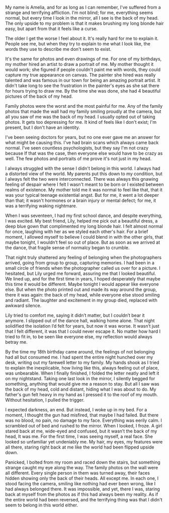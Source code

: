 My name is Amelia, and for as long as I can remember, I've suffered from a strange and terrifying affliction. I'm not blind; for me, everything seems normal, but every time I look in the mirror, all I see is the back of my head. The only upside to my problem is that it makes brushing my long blonde hair easy, but apart from that it feels like a curse. 

The older I get the worse I feel about it. It's really hard for me to explain it. People see me, but when they try to explain to me what I look like, the words they use to describe me don't seem to exist. 

It's the same for photos and even drawings of me. For one of my birthdays, my mother hired an artist to draw a portrait of me. My mother thought it would work; she figured if people couldn't paint me with words, they could capture my true appearance on canvas. The painter she hired was really talented and was famous in our town for being an amazing portrait artist. It didn't take long to see the frustration in the painter's eyes as she sat there for hours trying to draw me. By the time she was done, she had 4 beautiful pictures of the back of my head. 

Family photos were the worst and the most painful for me. Any of the family photos that made the wall had my family smiling proudly at the camera, but all you saw of me was the back of my head. I usually opted out of taking photos. It gets too depressing for me. It kind of feels like I don't exist; I'm present, but I don't have an identity. 

I've been seeing doctors for years, but no one ever gave me an answer for what might be causing this. I've had brain scans which always came back normal. I've seen countless psychologists, but they say I'm not crazy because If that was the case, then everyone else would have to be crazy as well. The few photos and portraits of me prove it's not just in my head.  

I always struggled with the sense I didn't belong in this world. I always had a distorted view of the world. My parents put this down to my condition, but I always felt the two were interconnected. There was always this gnawing feeling of despair where I felt I wasn't meant to be born or I existed between realms of existence. My mother told me it was normal to feel like that, that it was your typical teenage existential angst. But for me, it went a lot deeper than that; it wasn't hormones or a brain injury or mental defect; for me, it was a terrifying waking nightmare. 

When I was seventeen, I had my first school dance, and despite everything, I was excited. My best friend, Lily, helped me pick out a beautiful dress, a deep blue gown that complimented my long blonde hair. I felt almost normal for once, laughing with her as we styled each other's hair. For a brief moment, I allowed myself to believe I could blend in with the other girls, that maybe tonight, I wouldn’t feel so out of place. But as soon as we arrived at the dance, that fragile sense of normalcy began to crumble. 

That night truly shattered any feeling of belonging when the photographers arrived, going from group to group, capturing memories. I had been in a small circle of friends when the photographer called us over for a picture. I hesitated, but Lily urged me forward, assuring me that I looked beautiful. We lined up, and for the first time in years, I hoped desperately that maybe this time it would be different. Maybe tonight I would appear like everyone else. But when the photo printed out and made its way around the group, there it was again: the back of my head, while everyone else stood smiling and radiant. The laughter and excitement in my group died, replaced with awkward silence.

Lily tried to comfort me, saying it didn’t matter, but I couldn’t bear it anymore. I slipped out of the dance hall, walking home alone. That night solidified the isolation I’d felt for years, but now it was worse. It wasn’t just that I felt different, it was that I could never escape it. No matter how hard I tried to fit in, to be seen like everyone else, my reflection would always betray me.

By the time my 18th birthday came around, the feelings of not belonging had all but consumed me. I had spent the entire night hunched over my desk, writing out my farewell letter to my family. My hands shook as I tried to explain the inexplicable, how living like this, always feeling out of place, was unbearable. When I finally finished, I folded the letter neatly and left it on my nightstand. Taking one last look in the mirror, I silently begged for something, anything that would give me a reason to stay. But all I saw was the back of my head, cold and distant, hiding what I was about to do. My father's gun felt heavy in my hand as I pressed it to the roof of my mouth. Without hesitation, I pulled the trigger.

I expected darkness, an end. But instead, I woke up in my bed. For a moment, I thought the gun had misfired, that maybe I had failed. But there was no blood, no pain, no damage to my face. Everything was eerily calm. I scrambled out of bed and rushed to the mirror. When I looked, I froze. A girl stared back at me, wide-eyed and confused, but it wasn’t the back of my head, It was me. For the first time, I was seeing myself, a real face. She looked so unfamiliar yet undeniably me. My hair, my eyes, my features were all there, staring right back at me like the world had been flipped upside down.

Panicked, I bolted from my room and raced down the stairs, but something strange caught my eye along the way. The family photos on the wall were all different. Every single person in them was turned away, their faces hidden showing only the back of their heads. All except me. In each one, I stood facing the camera, smiling like nothing had ever been wrong, like I had always belonged there. It was impossible, and yet, there I was, staring back at myself from the photos as if this had always been my reality. As if the entire world had been reversed, and the terrifying thing was that I didn't seem to belong in this world either. 
 




